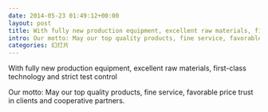 ```yaml
---
date: 2014-05-23 01:49:12+00:00
layout: post
title: With fully new production equipment, excellent raw materials, first-class technology and strict test control
intro: Our motto: May our top quality products, fine service, favorable price trust in clients and cooperative partners.
categories: 幻灯片
---
```


With fully new production equipment, excellent raw materials, first-class technology and strict test control

Our motto: May our top quality products, fine service, favorable price trust in clients and cooperative partners.
